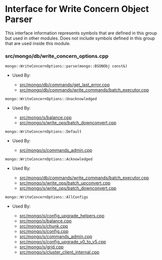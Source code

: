 
# Interface for Write Concern Object Parser
This interface information represents symbols that are defined in this group but used in other modules.  Does not include symbols defined in this group that are used inside this module.

### src/mongo/db/write\_concern\_options.cpp

<div></div>

    mongo::WriteConcernOptions::parse(mongo::BSONObj const&)

- Used By:

    - [src/mongo/db/commands/get\_last\_error.cpp](../../../../query\_and\_operation\_handling/database\_commands)
    - [src/mongo/db/commands/write\_commands/batch\_executor.cpp](../../../../network/write\_commands)

<div></div>

    mongo::WriteConcernOptions::Unacknowledged

- Used By:

    - [src/mongo/s/balance.cpp](../../../../sharding/balancer)
    - [src/mongo/s/write\_ops/batch\_downconvert.cpp](../../../../network/write\_commands)

<div></div>

    mongo::WriteConcernOptions::Default

- Used By:

    - [src/mongo/s/commands\_admin.cpp](../../../../sharding/mongos\_commands)

<div></div>

    mongo::WriteConcernOptions::Acknowledged

- Used By:

    - [src/mongo/db/commands/write\_commands/batch\_executor.cpp](../../../../network/write\_commands)
    - [src/mongo/s/write\_ops/batch\_upconvert.cpp](../../../../network/write\_commands)
    - [src/mongo/s/write\_ops/batch\_downconvert.cpp](../../../../network/write\_commands)

<div></div>

    mongo::WriteConcernOptions::AllConfigs

- Used By:

    - [src/mongo/s/config\_upgrade\_helpers.cpp](../../../../sharding/config\_metadata\_upgrade)
    - [src/mongo/s/balance.cpp](../../../../sharding/balancer)
    - [src/mongo/s/chunk.cpp](../../../../sharding/chunk\_management)
    - [src/mongo/s/config.cpp](../../../../sharding/cluster\_metadata\_management)
    - [src/mongo/s/commands\_admin.cpp](../../../../sharding/mongos\_commands)
    - [src/mongo/s/config\_upgrade\_v0\_to\_v5.cpp](../../../../sharding/config\_metadata\_upgrade)
    - [src/mongo/s/grid.cpp](../../../../sharding/cluster\_metadata\_management)
    - [src/mongo/s/cluster\_client\_internal.cpp](../../../../sharding/config\_metadata\_upgrade)
